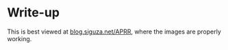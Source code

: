 # Write-up

This is best viewed at [blog.siguza.net/APRR](https://blog.siguza.net/APRR/), where the images are properly working.
